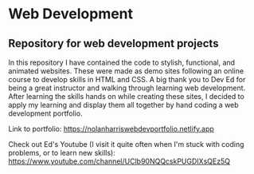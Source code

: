 # Web Development
Repository for web development projects
---------------------------------------
In this repository I have contained the code to stylish, functional, and animated websites. These were made as demo sites following an online course to develop skills in HTML and CSS. A big thank you to Dev Ed for being a great instructor and walking through learning web development. After learning the skills hands on while creating these sites, I decided to apply my learning and display them all together by hand coding a web development portfolio. 

Link to portfolio: https://nolanharriswebdevportfolio.netlify.app

Check out Ed's Youtube (I visit it quite often when I'm stuck with coding problems, or to learn new skills): https://www.youtube.com/channel/UClb90NQQcskPUGDIXsQEz5Q
